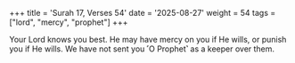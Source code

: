 +++
title = 'Surah 17, Verses 54'
date = '2025-08-27'
weight = 54
tags = ["lord", "mercy", "prophet"]
+++

Your Lord knows you best. He may have mercy on you if He wills, or punish you if He wills. We have not sent you ˹O Prophet˺ as a keeper over them.